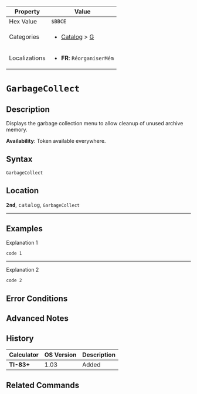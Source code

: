 | Property      | Value |
|---------------|-------|
| Hex Value     | `$BBCE`|
| Categories    | <ul><li>[Catalog](<../categories/Catalog.md>) > [G](<../categories/Catalog.md#G>)</li></ul> |
| Localizations | <ul><li><b>FR</b>: `RéorganiserMém`</li></ul> |

# `GarbageCollect`

## Description
Displays the garbage collection menu to allow cleanup of unused archive memory.


<b>Availability</b>: Token available everywhere.

## Syntax
`GarbageCollect`

## Location
<tt><kbd><b>2nd</b></kbd></tt>, <kbd>catalog</kbd>, `GarbageCollect`
<hr>

## Examples

Explanation 1
```ti-basic
code 1
```
---
Explanation 2
```ti-basic
code 2
```

## Error Conditions


## Advanced Notes


## History
| Calculator | OS Version | Description |
|------------|------------|-------------|
| <b>TI-83+</b> | 1.03 | Added |

## Related Commands

